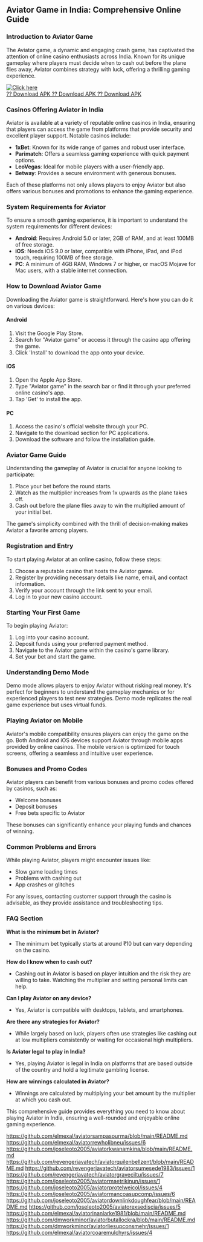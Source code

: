 ## Aviator Game in India: Comprehensive Online Guide

### Introduction to Aviator Game

The Aviator game, a dynamic and engaging crash game, has captivated the
attention of online casino enthusiasts across India. Known for its
unique gameplay where players must decide when to cash out before the
plane flies away, Aviator combines strategy with luck, offering a
thrilling gaming experience.

[![Click
here](https://readscoops.com/wp-content/uploads/2023/03/Readscoop-aviator-1-1.jpg)](https://click.traffprogo7.com/RycHEFxU?landing=54)\
[?? Download APK ?? Download APK ?? Download
APK](https://click.traffprogo7.com/RycHEFxU?landing=54)

### Casinos Offering Aviator in India

Aviator is available at a variety of reputable online casinos in India,
ensuring that players can access the game from platforms that provide
security and excellent player support. Notable casinos include:

-   **1xBet**: Known for its wide range of games and robust user
    interface.
-   **Parimatch**: Offers a seamless gaming experience with quick
    payment options.
-   **LeoVegas**: Ideal for mobile players with a user-friendly app.
-   **Betway**: Provides a secure environment with generous bonuses.

Each of these platforms not only allows players to enjoy Aviator but
also offers various bonuses and promotions to enhance the gaming
experience.

### System Requirements for Aviator

To ensure a smooth gaming experience, it is important to understand the
system requirements for different devices:

-   **Android**: Requires Android 5.0 or later, 2GB of RAM, and at least
    100MB of free storage.
-   **iOS**: Needs iOS 9.0 or later, compatible with iPhone, iPad, and
    iPod touch, requiring 100MB of free storage.
-   **PC**: A minimum of 4GB RAM, Windows 7 or higher, or macOS Mojave
    for Mac users, with a stable internet connection.

### How to Download Aviator Game

Downloading the Aviator game is straightforward. Here's how you can do
it on various devices:

#### Android

1.  Visit the Google Play Store.
2.  Search for "Aviator game" or access it through the casino app
    offering the game.
3.  Click 'Install' to download the app onto your device.

#### iOS

1.  Open the Apple App Store.
2.  Type "Aviator game" in the search bar or find it through your
    preferred online casino's app.
3.  Tap 'Get' to install the app.

#### PC

1.  Access the casino's official website through your PC.
2.  Navigate to the download section for PC applications.
3.  Download the software and follow the installation guide.

### Aviator Game Guide

Understanding the gameplay of Aviator is crucial for anyone looking to
participate:

1.  Place your bet before the round starts.
2.  Watch as the multiplier increases from 1x upwards as the plane takes
    off.
3.  Cash out before the plane flies away to win the multiplied amount of
    your initial bet.

The game's simplicity combined with the thrill of decision-making makes
Aviator a favorite among players.

### Registration and Entry

To start playing Aviator at an online casino, follow these steps:

1.  Choose a reputable casino that hosts the Aviator game.
2.  Register by providing necessary details like name, email, and
    contact information.
3.  Verify your account through the link sent to your email.
4.  Log in to your new casino account.

### Starting Your First Game

To begin playing Aviator:

1.  Log into your casino account.
2.  Deposit funds using your preferred payment method.
3.  Navigate to the Aviator game within the casino's game library.
4.  Set your bet and start the game.

### Understanding Demo Mode

Demo mode allows players to enjoy Aviator without risking real money.
It's perfect for beginners to understand the gameplay mechanics or for
experienced players to test new strategies. Demo mode replicates the
real game experience but uses virtual funds.

### Playing Aviator on Mobile

Aviator's mobile compatibility ensures players can enjoy the game on the
go. Both Android and iOS devices support Aviator through mobile apps
provided by online casinos. The mobile version is optimized for touch
screens, offering a seamless and intuitive user experience.

### Bonuses and Promo Codes

Aviator players can benefit from various bonuses and promo codes offered
by casinos, such as:

-   Welcome bonuses
-   Deposit bonuses
-   Free bets specific to Aviator

These bonuses can significantly enhance your playing funds and chances
of winning.

### Common Problems and Errors

While playing Aviator, players might encounter issues like:

-   Slow game loading times
-   Problems with cashing out
-   App crashes or glitches

For any issues, contacting customer support through the casino is
advisable, as they provide assistance and troubleshooting tips.

### FAQ Section

**What is the minimum bet in Aviator?**

-   The minimum bet typically starts at around ₹10 but can vary
    depending on the casino.

**How do I know when to cash out?**

-   Cashing out in Aviator is based on player intuition and the risk
    they are willing to take. Watching the multiplier and setting
    personal limits can help.

**Can I play Aviator on any device?**

-   Yes, Aviator is compatible with desktops, tablets, and smartphones.

**Are there any strategies for Aviator?**

-   While largely based on luck, players often use strategies like
    cashing out at low multipliers consistently or waiting for
    occasional high multipliers.

**Is Aviator legal to play in India?**

-   Yes, playing Aviator is legal in India on platforms that are based
    outside of the country and hold a legitimate gambling license.

**How are winnings calculated in Aviator?**

-   Winnings are calculated by multiplying your bet amount by the
    multiplier at which you cash out.

This comprehensive guide provides everything you need to know about
playing Aviator in India, ensuring a well-rounded and enjoyable online
gaming experience.

https://github.com/elmexal/aviatorsampasourma/blob/main/README.md
https://github.com/elmexal/aviatorrewholibneu/issues/6
https://github.com/joseleoto2005/aviatorkwanamkina/blob/main/README.md
https://github.com/revengerjavatech/aviatorquilenbellzent/blob/main/README.md
https://github.com/revengerjavatech/aviatorsumesede1983/issues/1
https://github.com/revengerjavatech/aviatorgraveciltu/issues/7
https://github.com/joseleoto2005/aviatormaetrikinun/issues/1
https://github.com/joseleoto2005/aviatorprotelweicol/issues/4
https://github.com/joseleoto2005/aviatormancoasupcomp/issues/6
https://github.com/joseleoto2005/aviatordownlinkdoughfear/blob/main/README.md
https://github.com/joseleoto2005/aviatorexsediscia/issues/5
https://github.com/elmexal/aviatorinanlarke1981/blob/main/README.md
https://github.com/dmworkminor/aviatorbutallockra/blob/main/README.md
https://github.com/dmworkminor/aviatorliesupconsmehr/issues/1
https://github.com/elmexal/aviatorcoaremulchyrs/issues/4
